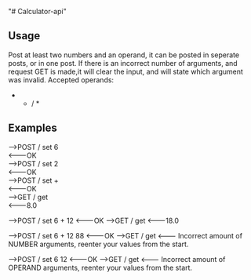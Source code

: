 "# Calculator-api" 

## Usage

Post at least two numbers and an operand,
it can be posted in seperate posts, or in one post.
If there is an incorrect number of arguments, and request GET is made,it will clear the input, and will state which argument was invalid.
Accepted operands: 
+ - / *

## Examples

-->POST / set 6  
<---OK  
-->POST / set 2  
<---OK  
-->POST / set +  
<---OK  
-->GET / get  
<---8.0  

-->POST / set 6 + 12
<---OK
-->GET / get
<---18.0

-->POST / set 6 + 12 88
<---OK
-->GET / get
<--- Incorrect amount of NUMBER arguments, reenter your values from the start.

-->POST / set 6 12 
<---OK
-->GET / get
<--- Incorrect amount of OPERAND arguments, reenter your values from the start.
